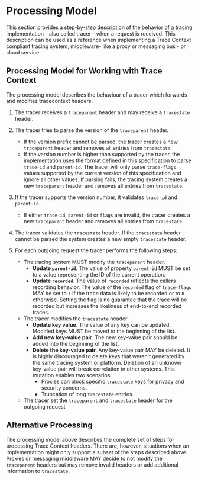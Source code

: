 # Processing Model

This section provides a step-by-step description of the behavior of a tracing
implementation - also called tracer -  when a request is received. This
description can be used as a reference when implementing a Trace Context
compliant tracing system, middleware- like a proxy or messaging bus -  or cloud service.

## Processing Model for Working with Trace Context

The processing model describes the behaviour of a tracer which forwards and
modifies tracecontext headers.

1. The tracer receives a `traceparent` header and may receive a `tracestate`
   header.
2. The tracer tries to parse the version of the `traceparent` header.
   - If the version prefix cannot be parsed, the tracer creates a new
     `traceparent` header and removes all entries from `tracestate`.
   - If the version number is higher than supported by the tracer, the
     implementation uses the format defined in this specification to parse
     `trace-id` and `parent-id`. The tracer will only parse `trace-flags` values
     supported by the current version of this specification and ignore all other
     values. If parsing fails, the tracing system creates a new `traceparent`
     header and removes all entries from `tracestate`.

3. If the tracer supports the version number, it validates `trace-id` and
   `parent-id`.
   - If either `trace-id`, `parent-id` or `flags`  are invalid,  the tracer
     creates a new `traceparent` header and removes all entries from
     `tracestate`.

4. The tracer validates the `tracestate` header. If the `tracestate` header
   cannot be parsed the system creates a new empty `tracestate` header.

5. For each outgoing request the tracer performs the following steps:

   - The tracing system MUST modify the `traceparent` header.
        - **Update `parent-id`**. The value of property `parent-id` MUST be set
          to a value representing the ID of the current operation.
        -  **Update `recorded`**. The value of `recorded` reflects the callers
            recording behavior. The value of the `recorded` flag of
            `trace-flags` MAY be set to `1` if the trace data is likely to be
            recorded or to `0` otherwise. Setting the flag is no guarantee that
            the trace will be recorded but increases the likeliness of
            end-to-end recorded traces.
    - The tracer modifies the `tracestate` header
        - **Update key value**. The value of any key can be updated. Modified
          keys MUST be moved to the beginning of the list. 
        - **Add new key-value pair**. The new key-value pair should be added
          into the beginning of the list.
        - **Delete the key-value pair**. Any key-value pair MAY be deleted. It
          is highly discouraged to delete keys that weren't generated by the
          same tracing system or platform. Deletion of an unknown key-value pair
          will break correlation in other systems. This mutation enables two
          scenarios:
            - Proxies can block specific `tracestate` keys for privacy and
              security concerns.
            - Truncation of long `tracestate` entries.
    - The tracer set the `traceparent` and `tracestate` header for the outgoing
      request


## Alternative Processing

The processing model above describes the complete set of steps for processing
Trace Context headers. There are, however, situations when an implementation
might only support a subset of the steps described above. Proxies or messaging
middleware MAY decide to not modify the `traceparent` headers but may remove invalid
headers or add additional information to `tracestate`. 
